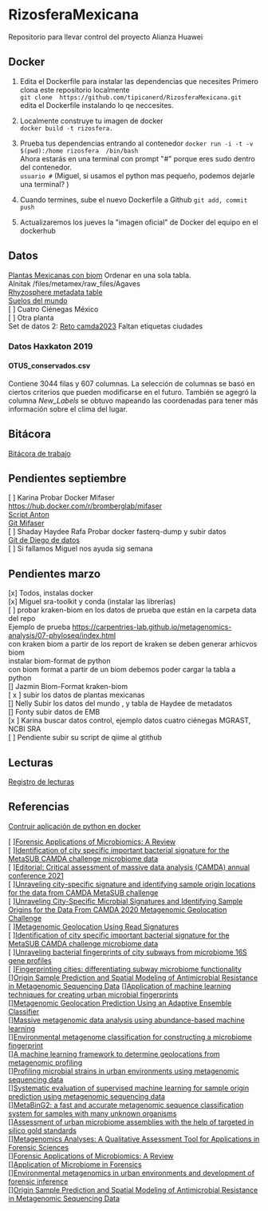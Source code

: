 # RizosferaMexicana
Repositorio para llevar control del proyecto Alianza Huawei

## Docker  
1. Edita el Dockerfile para instalar las dependencias que necesites
Primero clona este repositorio localmente  
`git clone  https://github.com/tipicanerd/RizosferaMexicana.git`  
edita el Dockerfile instalando lo qe neccesites.  

2. Localmente construye tu imagen de docker  
`docker build -t rizosfera.`   

3. Prueba tus dependencias entrando al contenedor 
`docker run -i -t -v $(pwd):/home rizosfera  /bin/bash`  
Ahora estarás en una terminal con prompt "#" porque eres sudo dentro del contenedor.   
`usuario #`
(Miguel, si usamos el python mas pequeño, podemos dejarle una terminal? )  

4. Cuando termines, sube el nuevo Dockerfile a Github
`git add, commit push `  

5. Actualizaremos los jueves la "imagen oficial" de Docker del equipo en el dockerhub  

## Datos
[Plantas Mexicanas con biom](https://lab.matmor.unam.mx/files) Ordenar en una sola tabla.    
Alnitak /files/metamex/raw_files/Agaves  
[Rhyzosphere metadata table](https://docs.google.com/spreadsheets/d/1f8l-wfMqngcaqajeybX2celb7g9wNLd3-Ix8tjNqM3Q/edit#gid=928779009)  
[Suelos del mundo]()    
 [ ] Cuatro Ciénegas México   
 [ ] Otra planta     
 Set de datos 2: [Reto camda2023](https://github.com/aapashkov/camda2023)  Faltan etiquetas ciudades  
 
### Datos Haxkaton 2019
#### OTUS_conservados.csv 
Contiene 3044 filas y 607 columnas. La selección de columnas se basó en ciertos criterios que pueden modificarse en el futuro. También se agegró la columna *New_Labels* se obtuvo mapeando las coordenadas para tener más información sobre el clima del lugar.

## Bitácora  
 [Bitácora de trabajo](https://docs.google.com/document/d/1o6B5qE0GtQPsN3JWRyDxnzQjfKWRsn-I8BagbWCK600/edit#heading=h.wojdmcq3lqcs)
 ## Pendientes septiembre
[ ] Karina Probar Docker Mifaser https://hub.docker.com/r/bromberglab/mifaser  
[Script Anton](https://github.com/ccm-bioinfo/cambda2023/blob/main/04_functional/src/annotators/mifaser.sh)  
[Git Mifaser](https://bitbucket.org/bromberglab/mifaser/src/master/)  
[ ]  Shaday Haydee Rafa Probar docker fasterq-dump  y subir datos  
[Git de Diego de datos](https://github.com/Bedxxe/clavibacter)  
[ ]  Si fallamos Miguel nos ayuda sig semana  
 ## Pendientes marzo  
 [x] Todos, instalas docker  
 [x] Miguel sra-toolkit y conda (instalar las librerías)    
 [ ] probar kraken-biom en los datos de prueba que están en la carpeta data del repo  
     Ejemplo de prueba https://carpentries-lab.github.io/metagenomics-analysis/07-phyloseq/index.html  
     con kraken biom a partir de los report de kraken se deben generar arhicvos biom  
    instalar biom-format de python   
    con biom format a partir de un biom debemos poder cargar la tabla a python   
 [] Jazmin Biom-Format kraken-biom   
 [ x ] subir los datos de plantas mexicanas   
 [] Nelly Subir los datos del mundo  , y tabla de Haydee de metadatos   
 [] Fonty subir datos de EMB    
 [x ] Karina buscar datos control, ejemplo datos cuatro ciénegas MGRAST, NCBI SRA  
 [  ] Pendiente subir su script de qiime al gtithub
 
 ## Lecturas
 [Registro de lecturas](https://docs.google.com/spreadsheets/d/1YBW80z4DLh1hjOdCe4x4eETMSUuCAl26F5H6xf-ccCE/edit?usp=sharing)
 
 ## Referencias
 
 [Contruir aplicación de python en docker](https://linuxhandbook.com/dockerize-python-apps/)
 
[ ][Forensic Applications of Microbiomics: A Review](https://www.frontiersin.org/articles/10.3389/fmicb.2020.608101/full)  
[ ][Identification of city specific important bacterial signature for the MetaSUB CAMDA challenge microbiome data](https://link.springer.com/article/10.1186/s13062-019-0243-z)    
[ ][Editorial: Critical assessment of massive data analysis (CAMDA) annual conference 2021](https://www.frontiersin.org/articles/10.3389/fgene.2023.1154398/full)     
[ ][Unraveling city-specific signature and identifying sample origin locations for the data from CAMDA MetaSUB challenge](https://www.ncbi.nlm.nih.gov/pmc/articles/PMC7780616/)      
[ ][Unraveling City-Specific Microbial Signatures and Identifying Sample Origins for the Data From CAMDA 2020 Metagenomic Geolocation Challenge](https://pubmed.ncbi.nlm.nih.gov/34421984/)   
[ ][Metagenomic Geolocation Using Read Signatures](https://pubmed.ncbi.nlm.nih.gov/35295949/)    
[ ][Identification of city specific important bacterial signature for the MetaSUB CAMDA challenge microbiome data](https://pubmed.ncbi.nlm.nih.gov/31340852/)  
[ ][Unraveling bacterial fingerprints of city subways from microbiome 16S gene profiles](https://pubmed.ncbi.nlm.nih.gov/29789016/)  
[ ][Fingerprinting cities: differentiating subway microbiome functionality](https://pubmed.ncbi.nlm.nih.gov/31666099/)  
[][Origin Sample Prediction and Spatial Modeling of Antimicrobial Resistance in Metagenomic Sequencing Data](https://pubmed.ncbi.nlm.nih.gov/33763122/)
[][Application of machine learning techniques for creating urban microbial fingerprints](https://pubmed.ncbi.nlm.nih.gov/31420049/)   
[][Metagenomic Geolocation Prediction Using an Adaptive Ensemble Classifier](https://pubmed.ncbi.nlm.nih.gov/33959149/)    
[][Massive metagenomic data analysis using abundance-based machine learning](https://pubmed.ncbi.nlm.nih.gov/31370905/)  
[][Environmental metagenome classification for constructing a microbiome fingerprint](https://pubmed.ncbi.nlm.nih.gov/31722729/)   
[][A machine learning framework to determine geolocations from metagenomic profiling](https://pubmed.ncbi.nlm.nih.gov/33225966/)  
[][Profiling microbial strains in urban environments using metagenomic sequencing data](https://pubmed.ncbi.nlm.nih.gov/29743119/)   
[][Systematic evaluation of supervised machine learning for sample origin prediction using metagenomic sequencing data](https://pubmed.ncbi.nlm.nih.gov/33302990/)  
[][MetaBinG2: a fast and accurate metagenomic sequence classification system for samples with many unknown organisms](https://pubmed.ncbi.nlm.nih.gov/30134953/)  
[][Assessment of urban microbiome assemblies with the help of targeted in silico gold standards](https://pubmed.ncbi.nlm.nih.gov/30621760/)  
[][Metagenomics Analyses: A Qualitative Assessment Tool for Applications in Forensic Sciences](https://link.springer.com/chapter/10.1007/978-981-15-6529-8_5)  
[][Forensic Applications of Microbiomics: A Review](https://www.frontiersin.org/articles/10.3389/fmicb.2020.608101/full)  
[][Application of Microbiome in Forensics](https://www.sciencedirect.com/science/article/pii/S1672022922000961)  
[][Environmental metagenomics in urban environments and development of forensic inference](https://www.kcl.ac.uk/research/environmental-metagenomics-in-urban-environments-and-development-of-forensic-inference)  
[][Origin Sample Prediction and Spatial Modeling of Antimicrobial Resistance in Metagenomic Sequencing Data](https://pubmed.ncbi.nlm.nih.gov/33763122/)  
